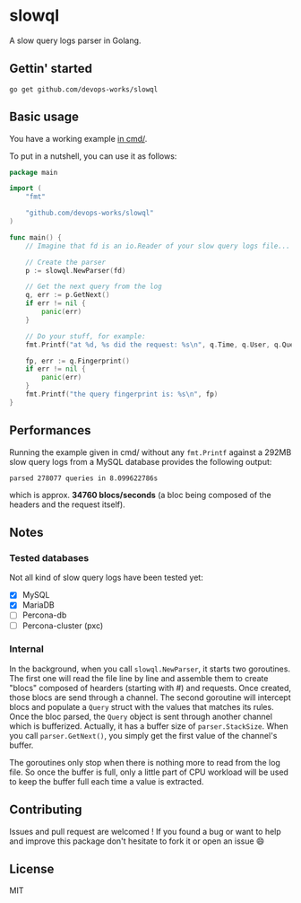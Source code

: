 # slowql

A slow query logs parser in Golang.

## Gettin' started

```
go get github.com/devops-works/slowql
```

## Basic usage

You have a working example [in cmd/](https://github.com/devops-works/slowql/blob/main/cmd/main.go).

To put in a nutshell, you can use it as follows:

```go
package main

import (
    "fmt"

    "github.com/devops-works/slowql"
)

func main() {
    // Imagine that fd is an io.Reader of your slow query logs file...

    // Create the parser
    p := slowql.NewParser(fd)

    // Get the next query from the log
    q, err := p.GetNext()
	if err != nil {
		panic(err)
	}

    // Do your stuff, for example:
    fmt.Printf("at %d, %s did the request: %s\n", q.Time, q.User, q.Query)

    fp, err := q.Fingerprint()
    if err != nil {
        panic(err)
    }
    fmt.Printf("the query fingerprint is: %s\n", fp)
}
```

## Performances

Running the example given in cmd/ without any `fmt.Printf` against a 292MB slow query logs from a MySQL database provides the following output:

```
parsed 278077 queries in 8.099622786s
```

which is approx. **34760 blocs/seconds** (a bloc being composed of the headers and the request itself).

## Notes

### Tested databases

Not all kind of slow query logs have been tested yet:

- [X] MySQL
- [X] MariaDB
- [ ] Percona-db
- [ ] Percona-cluster (pxc)

### Internal

In the background, when you call `slowql.NewParser`, it starts two goroutines. The first one will read the file line by line and assemble them to create "blocs" composed of hearders (starting with #) and requests. Once created, those blocs are send through a channel.
The second goroutine will intercept blocs and populate a `Query` struct with the values that matches its rules. Once the bloc parsed, the `Query` object is sent through another channel which is bufferized. Actually, it has a buffer size of `parser.StackSize`. When you call `parser.GetNext()`, you simply get the first value of the channel's buffer.

The goroutines only stop when there is nothing more to read from the log file. So once the buffer is full, only a little part of CPU workload will be used to keep the buffer full each time a value is extracted.

## Contributing

Issues and pull request are welcomed ! If you found a bug or want to help and improve this package don't hesitate to fork it or open an issue :smile:

## License

MIT